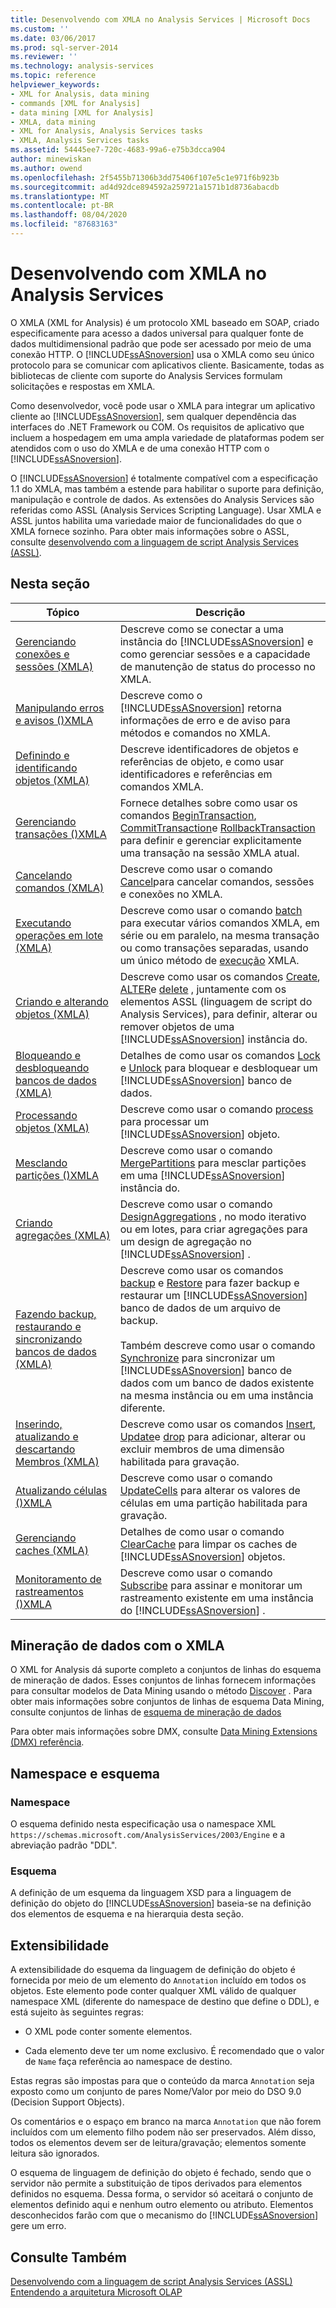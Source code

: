 ```yaml
---
title: Desenvolvendo com XMLA no Analysis Services | Microsoft Docs
ms.custom: ''
ms.date: 03/06/2017
ms.prod: sql-server-2014
ms.reviewer: ''
ms.technology: analysis-services
ms.topic: reference
helpviewer_keywords:
- XML for Analysis, data mining
- commands [XML for Analysis]
- data mining [XML for Analysis]
- XMLA, data mining
- XML for Analysis, Analysis Services tasks
- XMLA, Analysis Services tasks
ms.assetid: 54445ee7-720c-4683-99a6-e75b3dcca904
author: minewiskan
ms.author: owend
ms.openlocfilehash: 2f5455b71306b3dd75406f107e5c1e971f6b923b
ms.sourcegitcommit: ad4d92dce894592a259721a1571b1d8736abacdb
ms.translationtype: MT
ms.contentlocale: pt-BR
ms.lasthandoff: 08/04/2020
ms.locfileid: "87683163"
---
```

# <a name="developing-with-xmla-in-analysis-services"></a>Desenvolvendo com XMLA no Analysis Services
  O XMLA (XML for Analysis) é um protocolo XML baseado em SOAP, criado especificamente para acesso a dados universal para qualquer fonte de dados multidimensional padrão que pode ser acessado por meio de uma conexão HTTP. O [!INCLUDE[ssASnoversion](../../includes/ssasnoversion-md.md)] usa o XMLA como seu único protocolo para se comunicar com aplicativos cliente. Basicamente, todas as bibliotecas de cliente com suporte do Analysis Services formulam solicitações e respostas em XMLA.  
  
 Como desenvolvedor, você pode usar o XMLA para integrar um aplicativo cliente ao [!INCLUDE[ssASnoversion](../../includes/ssasnoversion-md.md)], sem qualquer dependência das interfaces do .NET Framework ou COM. Os requisitos de aplicativo que incluem a hospedagem em uma ampla variedade de plataformas podem ser atendidos com o uso do XMLA e de uma conexão HTTP com o [!INCLUDE[ssASnoversion](../../includes/ssasnoversion-md.md)].  
  
 O [!INCLUDE[ssASnoversion](../../includes/ssasnoversion-md.md)] é totalmente compatível com a especificação 1.1 do XMLA, mas também a estende para habilitar o suporte para definição, manipulação e controle de dados. As extensões do Analysis Services são referidas como ASSL (Analysis Services Scripting Language). Usar XMLA e ASSL juntos habilita uma variedade maior de funcionalidades do que o XMLA fornece sozinho. Para obter mais informações sobre o ASSL, consulte [desenvolvendo com a linguagem de script Analysis Services &#40;ASSL&#41;](../multidimensional-models/scripting-language-assl/developing-with-analysis-services-scripting-language-assl.md).  
  
## <a name="in-this-section"></a>Nesta seção  
  
|Tópico|Descrição|  
|-----------|-----------------|  
|[Gerenciando conexões e sessões &#40;XMLA&#41;](managing-connections-and-sessions-xmla.md)|Descreve como se conectar a uma instância do [!INCLUDE[ssASnoversion](../../includes/ssasnoversion-md.md)] e como gerenciar sessões e a capacidade de manutenção de status do processo no XMLA.|  
|[Manipulando erros e avisos &#40;&#41;XMLA](handling-errors-and-warnings-xmla.md)|Descreve como o [!INCLUDE[ssASnoversion](../../includes/ssasnoversion-md.md)] retorna informações de erro e de aviso para métodos e comandos no XMLA.|  
|[Definindo e identificando objetos &#40;XMLA&#41;](https://docs.microsoft.com/bi-reference/xmla/xml-elements-objects)|Descreve identificadores de objetos e referências de objeto, e como usar identificadores e referências em comandos XMLA.|  
|[Gerenciando transações &#40;&#41;XMLA](managing-transactions-xmla.md)|Fornece detalhes sobre como usar os comandos [BeginTransaction](https://docs.microsoft.com/bi-reference/xmla/xml-elements-commands/begintransaction-element-xmla), [CommitTransaction](https://docs.microsoft.com/bi-reference/xmla/xml-elements-commands/committransaction-element-xmla)e [RollbackTransaction](https://docs.microsoft.com/bi-reference/xmla/xml-elements-commands/rollbacktransaction-element-xmla) para definir e gerenciar explicitamente uma transação na sessão XMLA atual.|  
|[Cancelando comandos &#40;XMLA&#41;](../multidimensional-models-scripting-language-assl-xmla/canceling-commands-xmla.md)|Descreve como usar o comando [Cancel](https://docs.microsoft.com/bi-reference/xmla/xml-elements-commands/cancel-element-xmla)para cancelar comandos, sessões e conexões no XMLA.|  
|[Executando operações em lote &#40;XMLA&#41;](performing-batch-operations-xmla.md)|Descreve como usar o comando [batch](https://docs.microsoft.com/bi-reference/xmla/xml-elements-commands/batch-element-xmla) para executar vários comandos XMLA, em série ou em paralelo, na mesma transação ou como transações separadas, usando um único método de [execução](https://docs.microsoft.com/bi-reference/xmla/xml-elements-methods-execute) XMLA.|  
|[Criando e alterando objetos &#40;XMLA&#41;](creating-and-altering-objects-xmla.md)|Descreve como usar os comandos [Create](https://docs.microsoft.com/bi-reference/xmla/xml-elements-commands/create-element-xmla), [ALTER](https://docs.microsoft.com/bi-reference/xmla/xml-elements-commands/alter-element-xmla)e [delete](https://docs.microsoft.com/bi-reference/xmla/xml-elements-commands/delete-element-xmla) , juntamente com os elementos ASSL (linguagem de script do Analysis Services), para definir, alterar ou remover objetos de uma [!INCLUDE[ssASnoversion](../../includes/ssasnoversion-md.md)] instância do.|  
|[Bloqueando e desbloqueando bancos de dados &#40;XMLA&#41;](locking-and-unlocking-databases-xmla.md)|Detalhes de como usar os comandos [Lock](https://docs.microsoft.com/bi-reference/xmla/xml-elements-commands/lock-element-xmla) e [Unlock](https://docs.microsoft.com/bi-reference/xmla/xml-elements-commands/lock-element-xmla) para bloquear e desbloquear um [!INCLUDE[ssASnoversion](../../includes/ssasnoversion-md.md)] banco de dados.|  
|[Processando objetos &#40;XMLA&#41;](processing-objects-xmla.md)|Descreve como usar o comando [process](https://docs.microsoft.com/bi-reference/xmla/xml-elements-commands/process-element-xmla) para processar um [!INCLUDE[ssASnoversion](../../includes/ssasnoversion-md.md)] objeto.|  
|[Mesclando partições &#40;&#41;XMLA](merging-partitions-xmla.md)|Descreve como usar o comando [MergePartitions](https://docs.microsoft.com/bi-reference/xmla/xml-elements-commands/mergepartitions-element-xmla) para mesclar partições em uma [!INCLUDE[ssASnoversion](../../includes/ssasnoversion-md.md)] instância do.|  
|[Criando agregações &#40;XMLA&#41;](designing-aggregations-xmla.md)|Descreve como usar o comando [DesignAggregations](https://docs.microsoft.com/bi-reference/xmla/xml-elements-commands/designaggregations-element-xmla) , no modo iterativo ou em lotes, para criar agregações para um design de agregação no [!INCLUDE[ssASnoversion](../../includes/ssasnoversion-md.md)] .|  
|[Fazendo backup, restaurando e sincronizando bancos de dados &#40;XMLA&#41;](backing-up-restoring-and-synchronizing-databases-xmla.md)|Descreve como usar os comandos [backup](https://docs.microsoft.com/bi-reference/xmla/xml-elements-commands/backup-element-xmla) e [Restore](https://docs.microsoft.com/bi-reference/xmla/xml-elements-commands/restore-element-xmla) para fazer backup e restaurar um [!INCLUDE[ssASnoversion](../../includes/ssasnoversion-md.md)] banco de dados de um arquivo de backup.<br /><br /> Também descreve como usar o comando [Synchronize](https://docs.microsoft.com/bi-reference/xmla/xml-elements-commands/synchronize-element-xmla) para sincronizar um [!INCLUDE[ssASnoversion](../../includes/ssasnoversion-md.md)] banco de dados com um banco de dados existente na mesma instância ou em uma instância diferente.|  
|[Inserindo, atualizando e descartando Membros &#40;XMLA&#41;](inserting-updating-and-dropping-members-xmla.md)|Descreve como usar os comandos [Insert](https://docs.microsoft.com/bi-reference/xmla/xml-elements-commands/insert-element-xmla), [Update](https://docs.microsoft.com/bi-reference/xmla/xml-elements-commands/update-element-xmla)e [drop](https://docs.microsoft.com/bi-reference/xmla/xml-elements-commands/drop-element-xmla) para adicionar, alterar ou excluir membros de uma dimensão habilitada para gravação.|  
|[Atualizando células &#40;&#41;XMLA](updating-cells-xmla.md)|Descreve como usar o comando [UpdateCells](https://docs.microsoft.com/bi-reference/xmla/xml-elements-commands/updatecells-element-xmla) para alterar os valores de células em uma partição habilitada para gravação.|  
|[Gerenciando caches &#40;XMLA&#41;](managing-caches-xmla.md)|Detalhes de como usar o comando [ClearCache](https://docs.microsoft.com/bi-reference/xmla/xml-elements-commands/clearcache-element-xmla) para limpar os caches de [!INCLUDE[ssASnoversion](../../includes/ssasnoversion-md.md)] objetos.|  
|[Monitoramento de rastreamentos &#40;&#41;XMLA](monitoring-traces-xmla.md)|Descreve como usar o comando [Subscribe](https://docs.microsoft.com/bi-reference/xmla/xml-elements-commands/subscribe-element-xmla) para assinar e monitorar um rastreamento existente em uma instância do [!INCLUDE[ssASnoversion](../../includes/ssasnoversion-md.md)] .|  
  
## <a name="data-mining-with-xmla"></a>Mineração de dados com o XMLA  
 O XML for Analysis dá suporte completo a conjuntos de linhas do esquema de mineração de dados. Esses conjuntos de linhas fornecem informações para consultar modelos de Data Mining usando o método [Discover](https://docs.microsoft.com/bi-reference/xmla/xml-elements-methods-discover) . Para obter mais informações sobre conjuntos de linhas de esquema Data Mining, consulte conjuntos de linhas de [esquema de mineração de dados](https://docs.microsoft.com/bi-reference/schema-rowsets/data-mining/data-mining-schema-rowsets) 
  
 Para obter mais informações sobre DMX, consulte [Data Mining Extensions &#40;DMX&#41; referência](/sql/dmx/data-mining-extensions-dmx-reference).  
  
## <a name="namespace-and-schema"></a>Namespace e esquema  
  
### <a name="namespace"></a>Namespace  
 O esquema definido nesta especificação usa o namespace XML `https://schemas.microsoft.com/AnalysisServices/2003/Engine` e a abreviação padrão "DDL".  
  
### <a name="schema"></a>Esquema  
 A definição de um esquema da linguagem XSD para a linguagem de definição do objeto do [!INCLUDE[ssASnoversion](../../includes/ssasnoversion-md.md)] baseia-se na definição dos elementos de esquema e na hierarquia desta seção.  
  
## <a name="extensibility"></a>Extensibilidade  
 A extensibilidade do esquema da linguagem de definição do objeto é fornecida por meio de um elemento do `Annotation` incluído em todos os objetos. Este elemento pode conter qualquer XML válido de qualquer namespace XML (diferente do namespace de destino que define o DDL), e está sujeito às seguintes regras:  
  
-   O XML pode conter somente elementos.  
  
-   Cada elemento deve ter um nome exclusivo. É recomendado que o valor de `Name` faça referência ao namespace de destino.  
  
 Estas regras são impostas para que o conteúdo da marca `Annotation` seja exposto como um conjunto de pares Nome/Valor por meio do DSO 9.0 (Decision Support Objects).  
  
 Os comentários e o espaço em branco na marca `Annotation` que não forem incluídos com um elemento filho podem não ser preservados. Além disso, todos os elementos devem ser de leitura/gravação; elementos somente leitura são ignorados.  
  
 O esquema de linguagem de definição do objeto é fechado, sendo que o servidor não permite a substituição de tipos derivados para elementos definidos no esquema. Dessa forma, o servidor só aceitará o conjunto de elementos definido aqui e nenhum outro elemento ou atributo. Elementos desconhecidos farão com que o mecanismo do [!INCLUDE[ssASnoversion](../../includes/ssasnoversion-md.md)] gere um erro.  
  
## <a name="see-also"></a>Consulte Também  
 [Desenvolvendo com a linguagem de script Analysis Services &#40;ASSL&#41;](../multidimensional-models/scripting-language-assl/developing-with-analysis-services-scripting-language-assl.md)   
 [Entendendo a arquitetura Microsoft OLAP](../multidimensional-models/olap-physical/understanding-microsoft-olap-architecture.md)  
  
  
